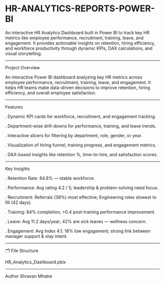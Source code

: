 # HR-ANALYTICS-REPORTS-POWER-BI
 An interactive HR Analytics Dashboard built in Power BI to track key HR metrics like employee performance, recruitment, training, leave, and engagement. It provides actionable insights on retention, hiring efficiency, and workforce productivity through dynamic KPIs, DAX calculations, and visual storytelling.

 _________________________________________________________________________________________________________________________________________________________________________________________________________________

Project Overview

An interactive Power BI dashboard analyzing key HR metrics across employee performance, recruitment, training, leave, and engagement.
It helps HR teams make data-driven decisions to improve retention, hiring efficiency, and overall employee satisfaction.

___________________________________________________________________________________________________________________________________________________________________________________________________________________

  Features

  . Dynamic KPI cards for workforce, recruitment, and engagement tracking.

  . Department-wise drill-downs for performance, training, and leave trends.

  . Interactive slicers for filtering by department, role, gender, or year.

  . Visualization of hiring funnel, training progress, and engagement metrics.

  . DAX-based insights like retention %, time-to-hire, and satisfaction scores.


___________________________________________________________________________________________________________________________________________________________________________________________________________________

   Key Insights

. Retention Rate: 84.8% — stable workforce.

. Performance: Avg rating 4.2 / 5; leadership & problem-solving need focus.

. Recruitment: Referrals (38%) most effective; Engineering roles slowest to fill (42 days).

. Training: 84% completion; +0.4 post-training performance improvement.

. Leave: Avg 11.2 days/year; 42% are sick leaves — wellness concern.

. Engagement: Avg Index 4.1; 18% low engagement; strong link between manager support & stay intent.

____________________________________________________________________________________________________________________________________________________________________________________________________________________

🗂️ File Structure

HR_Analytics_Dashboard.pbix

___________________________________________________________________________________________________________________________________________________________________________________________________________________

Author Shravan Mhatre
